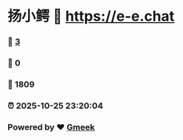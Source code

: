 # 扬小鳄 :link: https://e-e.chat 
### :page_facing_up: [3](https://e-e.chat/tag.html) 
### :speech_balloon: 0 
### :hibiscus: 1809 
### :alarm_clock: 2025-10-25 23:20:04 
### Powered by :heart: [Gmeek](https://github.com/Meekdai/Gmeek)
